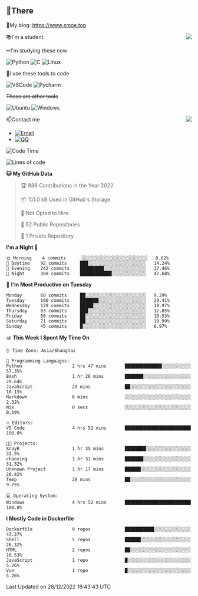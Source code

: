 
## 👏There

📰My blog: https://www.smoe.top

<img align="right" src="https://github-readme-stats.vercel.app/api/top-langs/?username=AkashiCoin"/>


📚I'm a student.

✏I'm studying these now

![Python](https://img.shields.io/badge/-Python-blue?style=flat-square&logo=Python&logoColor=fff)
![C](https://img.shields.io/badge/-C-585858?style=flat-square&logo=C&logoColor=fff)
![Linux](https://img.shields.io/badge/-Linux-black?style=flat-square&logo=Linux&logoColor=fff)

🔨I use these tools to code

![VSCode](https://img.shields.io/badge/-VSCode-blue?style=flat-square&logo=visualstudiocode&logoColor=fff)
![Pycharm](https://img.shields.io/badge/-Pycharm-green?style=flat-square&logo=pycharm&logoColor=fff)

 ~~These are other tools~~

![Ubuntu](https://img.shields.io/badge/-Ubuntu-orange?style=flat-square&logo=Ubuntu&logoColor=fff)
![Windows](https://img.shields.io/badge/-Windows-blue?style=flat-square&logo=Windows&logoColor=fff)

<img align="right" src="https://github-readme-stats.vercel.app/api?username=AkashiCoin" />


📫Contact me

* [![Email](https://img.shields.io/badge/Email-l1040186796@gmail.com-1?style=social&logoColor=fff)](mailto:l1040186796@gmail.com)
* [![QQ](https://img.shields.io/badge/QQ-1040186796-1?style=social&logoColor=fff)](tencent://AddContact/?fromId=45&fromSubId=1&subcmd=all&uin=1040186796&website=www.oicqzone.com)

<!--START_SECTION:waka-->
![Code Time](http://img.shields.io/badge/Code%20Time-363%20hrs%2029%20mins-blue)

![Lines of code](https://img.shields.io/badge/From%20Hello%20World%20I%27ve%20Written-5%20Thousand%20lines%20of%20code-blue)

**🐱 My GitHub Data** 

> 🏆 886 Contributions in the Year 2022
 > 
> 📦 151.0 kB Used in GitHub's Storage 
 > 
> 🚫 Not Opted to Hire
 > 
> 📜 52 Public Repositories 
 > 
> 🔑 1 Private Repository 
 > 
**I'm a Night 🦉** 

```text
🌞 Morning    4 commits      ░░░░░░░░░░░░░░░░░░░░░░░░░   0.62% 
🌆 Daytime    92 commits     ███░░░░░░░░░░░░░░░░░░░░░░   14.24% 
🌃 Evening    242 commits    █████████░░░░░░░░░░░░░░░░   37.46% 
🌙 Night      308 commits    ████████████░░░░░░░░░░░░░   47.68%

```
📅 **I'm Most Productive on Tuesday** 

```text
Monday       60 commits     ██░░░░░░░░░░░░░░░░░░░░░░░   9.29% 
Tuesday      190 commits    ███████░░░░░░░░░░░░░░░░░░   29.41% 
Wednesday    129 commits    █████░░░░░░░░░░░░░░░░░░░░   19.97% 
Thursday     83 commits     ███░░░░░░░░░░░░░░░░░░░░░░   12.85% 
Friday       68 commits     ██░░░░░░░░░░░░░░░░░░░░░░░   10.53% 
Saturday     71 commits     ██░░░░░░░░░░░░░░░░░░░░░░░   10.99% 
Sunday       45 commits     █░░░░░░░░░░░░░░░░░░░░░░░░   6.97%

```


📊 **This Week I Spent My Time On** 

```text
⌚︎ Time Zone: Asia/Shanghai

💬 Programming Languages: 
Python                   2 hrs 47 mins       ██████████████░░░░░░░░░░░   57.35% 
Bash                     1 hr 26 mins        ███████░░░░░░░░░░░░░░░░░░   29.64% 
JavaScript               29 mins             ██░░░░░░░░░░░░░░░░░░░░░░░   10.15% 
Markdown                 6 mins              ░░░░░░░░░░░░░░░░░░░░░░░░░   2.32% 
Nix                      0 secs              ░░░░░░░░░░░░░░░░░░░░░░░░░   0.19%

🔥 Editors: 
VS Code                  4 hrs 52 mins       █████████████████████████   100.0%

🐱‍💻 Projects: 
XrayR                    1 hr 35 mins        ████████░░░░░░░░░░░░░░░░░   32.5% 
chaoxing                 1 hr 31 mins        ███████░░░░░░░░░░░░░░░░░░   31.32% 
Unknown Project          1 hr 17 mins        ██████░░░░░░░░░░░░░░░░░░░   26.42% 
Temp                     28 mins             ██░░░░░░░░░░░░░░░░░░░░░░░   9.75%

💻 Operating System: 
Windows                  4 hrs 52 mins       █████████████████████████   100.0%

```

**I Mostly Code in Dockerfile** 

```text
Dockerfile               9 repos             ███████████░░░░░░░░░░░░░░   47.37% 
Shell                    5 repos             ██████░░░░░░░░░░░░░░░░░░░   26.32% 
HTML                     2 repos             ██░░░░░░░░░░░░░░░░░░░░░░░   10.53% 
JavaScript               1 repo              █░░░░░░░░░░░░░░░░░░░░░░░░   5.26% 
Vue                      1 repo              █░░░░░░░░░░░░░░░░░░░░░░░░   5.26%

```



 Last Updated on 28/12/2022 18:43:43 UTC
<!--END_SECTION:waka-->
